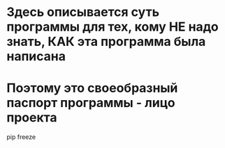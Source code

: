 # Здесь описывается суть программы для тех, кому НЕ надо знать, КАК эта программа была написана
# Поэтому это своеобразный паспорт программы - лицо проекта
pip freeze